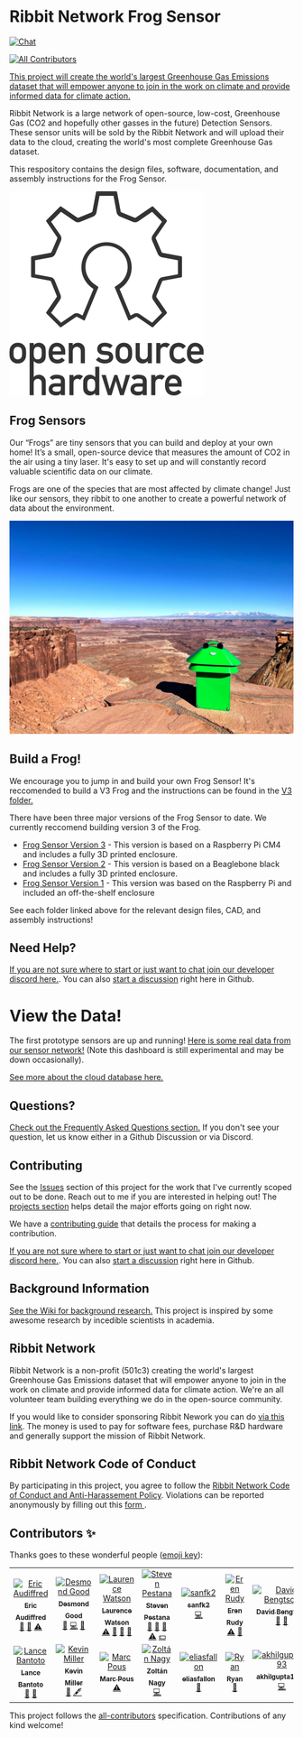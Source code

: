 # Ribbit Network Frog Sensor
[![Chat](https://img.shields.io/discord/870113194289532969.svg?style=flat-square&colorB=758ED3)](https://discord.gg/vq8PkDb2TC)
<!-- ALL-CONTRIBUTORS-BADGE:START - Do not remove or modify this section -->
[![All Contributors](https://img.shields.io/badge/all_contributors-14-orange.svg?style=flat-square)](#contributors-)
<!-- ALL-CONTRIBUTORS-BADGE:END -->
[This project will create the world's largest Greenhouse Gas Emissions dataset that will empower anyone to join in the work on climate and provide informed data for climate action.](https://ribbitnetwork.org/)

Ribbit Network is a large network of open-source, low-cost, Greenhouse Gas (CO2 and hopefully other gasses in the future) Detection Sensors. These sensor units will be sold by the Ribbit Network and will upload their data to the cloud, creating the world's most complete Greenhouse Gas dataset.

This respository contains the design files, software, documentation, and assembly instructions for the Frog Sensor.

![OSHW](images/oshw-logo.svg)

## Frog Sensors
Our “Frogs” are tiny sensors that you can build and deploy at your own home! It’s a small, 
open-source device that measures the amount of CO2 in the air using a tiny laser.
It's easy to set up and will constantly record valuable scientific data on our climate.

Frogs are one of the species that are most affected by climate change! 
Just like our sensors, they ribbit to one another to create a powerful network 
of data about the environment.

<img src="images/frog_sensor_canyon.jpeg" width="600">

## Build a Frog!
We encourage you to jump in and build your own Frog Sensor! It's reccomended
to build a V3 Frog and the instructions can be found in the [V3 folder.](v3/assembly-instructions/0-start-here.md)

There have been three major versions of the Frog Sensor to date. We currently reccomend building version 3 of the Frog.

* [Frog Sensor Version 3](v3) - This version is based on a Raspberry Pi CM4 and includes a fully 3D printed enclosure.
* [Frog Sensor Version 2](v2) - This version is based on a Beaglebone black and includes a fully 3D printed enclosure.
* [Frog Sensor Version 1](v1) - This version was based on the Raspberry Pi and included an off-the-shelf enclosure

See each folder linked above for the relevant design files, CAD, and assembly instructions!

## Need Help?
[If you are not sure where to start or just want to chat join our developer discord here.](https://discord.gg/vq8PkDb2TC). You can also [start a discussion](https://github.com/Ribbit-Network/ribbit-network-frog-sensor/discussions) right here in Github.

# View the Data!
The first prototype sensors are up and running! [Here is some real data from our sensor network!](https://dashboard.ribbitnetwork.org/) (Note this dashboard is still experimental and may be down occasionally).

[See more about the cloud database here.](https://github.com/Ribbit-Network/ribbit-network-dashboard)

## Questions?
[Check out the Frequently Asked Questions section.](https://github.com/Ribbit-Network/ribbit-network-faq) If you don't see your question, let us know either in a Github Discussion or via Discord.

## Contributing
See the [Issues](https://github.com/keenanjohnson/ghg-gas-cloud/issues) section of this project for the work that I've currently scoped out to be done. Reach out to me if you are interested in helping out! The [projects section](https://github.com/Ribbit-Network/ribbit-network-frog-sensor/projects) helps detail the major efforts going on right now.

We have a [contributing guide](https://github.com/Ribbit-Network/ribbit-network-frog-sensor/blob/main/CONTRIBUTING.md) that details the process for making a contribution.

[If you are not sure where to start or just want to chat join our developer discord here.](https://discord.gg/vq8PkDb2TC). You can also [start a discussion](https://github.com/Ribbit-Network/ribbit-network-frog-sensor/discussions) right here in Github.

## Background Information
[See the Wiki for background research.](https://github.com/Ribbit-Network/ribbit-network-frog-sensor/blob/main/wiki/Background-Research.md) This project is inspired by some awesome research by incedible scientists in academia.

## Ribbit Network
Ribbit Network is a non-profit (501c3) creating the world's largest Greenhouse Gas Emissions dataset that will empower anyone to join in the work on climate and provide informed data for climate action. We're an all volunteer team building everything we do in the open-source community.

If you would like to consider sponsoring Ribbit Nework you can do [via this link](https://givebutter.com/ribbitnetwork). The money is used to pay for software fees, purchase R&D hardware and generally support the mission of Ribbit Network.

## Ribbit Network Code of Conduct
By participating in this project, you agree to follow the <a href="https://ribbitnetwork.notion.site/Ribbit-Network-Code-of-Conduct-and-anti-harassment-policy-cc998ef83e7d4ae7abc95508ee6f2b0d">Ribbit Network Code of Conduct and Anti-Harassement Policy</a>.
Violations can be reported anonymously by filling out this <a href="https://docs.google.com/forms/d/e/1FAIpQLSemQSAER8az1lNGoWkL1udsv6O8oPc1WQ3dvQ0b9fJSSMeetQ/viewform"> form </a>. 

## Contributors ✨

Thanks goes to these wonderful people ([emoji key](https://allcontributors.org/docs/en/emoji-key)):

<!-- ALL-CONTRIBUTORS-LIST:START - Do not remove or modify this section -->
<!-- prettier-ignore-start -->
<!-- markdownlint-disable -->
<table>
  <tbody>
    <tr>
      <td align="center"><a href="https://www.linkedin.com/in/ericaudiffred/"><img src="https://avatars.githubusercontent.com/u/88562047?v=4?s=100" width="100px;" alt="Eric Audiffred"/><br /><sub><b>Eric Audiffred</b></sub></a><br /><a href="#design-eaudiffred" title="Design">🎨</a> <a href="#ideas-eaudiffred" title="Ideas, Planning, & Feedback">🤔</a> <a href="https://github.com/Ribbit-Network/ribbit-network-frog-sensor/commits?author=eaudiffred" title="Tests">⚠️</a></td>
      <td align="center"><a href="https://github.com/djgood"><img src="https://avatars.githubusercontent.com/u/25231050?v=4?s=100" width="100px;" alt="Desmond Good"/><br /><sub><b>Desmond Good</b></sub></a><br /><a href="#ideas-djgood" title="Ideas, Planning, & Feedback">🤔</a> <a href="https://github.com/Ribbit-Network/ribbit-network-frog-sensor/commits?author=djgood" title="Code">💻</a> <a href="#projectManagement-djgood" title="Project Management">📆</a></td>
      <td align="center"><a href="http://laurencewatson.com"><img src="https://avatars.githubusercontent.com/u/1125376?v=4?s=100" width="100px;" alt="Laurence Watson"/><br /><sub><b>Laurence Watson</b></sub></a><br /><a href="https://github.com/Ribbit-Network/ribbit-network-frog-sensor/commits?author=Rabscuttler" title="Tests">⚠️</a> <a href="https://github.com/Ribbit-Network/ribbit-network-frog-sensor/commits?author=Rabscuttler" title="Documentation">📖</a> <a href="#ideas-Rabscuttler" title="Ideas, Planning, & Feedback">🤔</a> <a href="#projectManagement-Rabscuttler" title="Project Management">📆</a></td>
      <td align="center"><a href="https://spestana.github.io/"><img src="https://avatars.githubusercontent.com/u/650301?v=4?s=100" width="100px;" alt="Steven Pestana"/><br /><sub><b>Steven Pestana</b></sub></a><br /><a href="https://github.com/Ribbit-Network/ribbit-network-frog-sensor/commits?author=spestana" title="Documentation">📖</a> <a href="#ideas-spestana" title="Ideas, Planning, & Feedback">🤔</a> <a href="#data-spestana" title="Data">🔣</a> <a href="https://github.com/Ribbit-Network/ribbit-network-frog-sensor/commits?author=spestana" title="Tests">⚠️</a> <a href="#financial-spestana" title="Financial">💵</a></td>
      <td align="center"><a href="https://github.com/sanfk2"><img src="https://avatars.githubusercontent.com/u/40070155?v=4?s=100" width="100px;" alt="sanfk2"/><br /><sub><b>sanfk2</b></sub></a><br /><a href="https://github.com/Ribbit-Network/ribbit-network-frog-sensor/commits?author=sanfk2" title="Code">💻</a></td>
      <td align="center"><a href="https://github.com/eren-rudy"><img src="https://avatars.githubusercontent.com/u/25554568?v=4?s=100" width="100px;" alt="Eren Rudy"/><br /><sub><b>Eren Rudy</b></sub></a><br /><a href="https://github.com/Ribbit-Network/ribbit-network-frog-sensor/commits?author=eren-rudy" title="Tests">⚠️</a> <a href="https://github.com/Ribbit-Network/ribbit-network-frog-sensor/commits?author=eren-rudy" title="Documentation">📖</a></td>
      <td align="center"><a href="https://github.com/daveb377"><img src="https://avatars.githubusercontent.com/u/9794268?v=4?s=100" width="100px;" alt="David Bengtson"/><br /><sub><b>David Bengtson</b></sub></a><br /><a href="#ideas-daveb377" title="Ideas, Planning, & Feedback">🤔</a> <a href="#projectManagement-daveb377" title="Project Management">📆</a></td>
    </tr>
    <tr>
      <td align="center"><a href="https://www.linkedin.com/in/lancebantoto/"><img src="https://avatars.githubusercontent.com/u/7238692?v=4?s=100" width="100px;" alt="Lance Bantoto"/><br /><sub><b>Lance Bantoto</b></sub></a><br /><a href="#ideas-lwbantoto" title="Ideas, Planning, & Feedback">🤔</a> <a href="#projectManagement-lwbantoto" title="Project Management">📆</a></td>
      <td align="center"><a href="https://github.com/kevinjmiller2"><img src="https://avatars.githubusercontent.com/u/69079270?v=4?s=100" width="100px;" alt="Kevin Miller"/><br /><sub><b>Kevin Miller</b></sub></a><br /><a href="#ideas-kevinjmiller2" title="Ideas, Planning, & Feedback">🤔</a> <a href="#content-kevinjmiller2" title="Content">🖋</a></td>
      <td align="center"><a href="https://balena.io"><img src="https://avatars.githubusercontent.com/u/173156?v=4?s=100" width="100px;" alt="Marc Pous"/><br /><sub><b>Marc Pous</b></sub></a><br /><a href="https://github.com/Ribbit-Network/ribbit-network-frog-sensor/commits?author=mpous" title="Tests">⚠️</a></td>
      <td align="center"><a href="https://abesto.net"><img src="https://avatars.githubusercontent.com/u/59982?v=4?s=100" width="100px;" alt="Zoltán Nagy"/><br /><sub><b>Zoltán Nagy</b></sub></a><br /><a href="https://github.com/Ribbit-Network/ribbit-network-frog-sensor/commits?author=abesto" title="Code">💻</a></td>
      <td align="center"><a href="https://github.com/eliasfallon"><img src="https://avatars.githubusercontent.com/u/19410965?v=4?s=100" width="100px;" alt="eliasfallon"/><br /><sub><b>eliasfallon</b></sub></a><br /><a href="https://github.com/Ribbit-Network/ribbit-network-frog-sensor/commits?author=eliasfallon" title="Documentation">📖</a></td>
      <td align="center"><a href="https://github.com/rhampt"><img src="https://avatars.githubusercontent.com/u/6423385?v=4?s=100" width="100px;" alt="Ryan"/><br /><sub><b>Ryan</b></sub></a><br /><a href="https://github.com/Ribbit-Network/ribbit-network-frog-sensor/commits?author=rhampt" title="Documentation">📖</a></td>
      <td align="center"><a href="https://github.com/akhilgupta1093"><img src="https://avatars.githubusercontent.com/u/40708117?v=4?s=100" width="100px;" alt="akhilgupta1093"/><br /><sub><b>akhilgupta1093</b></sub></a><br /><a href="https://github.com/Ribbit-Network/ribbit-network-frog-sensor/commits?author=akhilgupta1093" title="Code">💻</a></td>
    </tr>
  </tbody>
</table>

<!-- markdownlint-restore -->
<!-- prettier-ignore-end -->

<!-- ALL-CONTRIBUTORS-LIST:END -->

This project follows the [all-contributors](https://github.com/all-contributors/all-contributors) specification. Contributions of any kind welcome!
